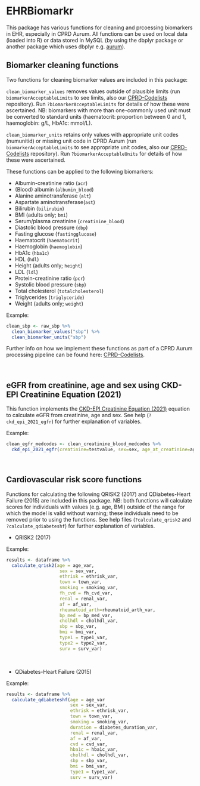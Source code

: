 # EHRBiomarkr

This package has various functions for cleaning and prcoessing biomarkers in EHR, especially in CPRD Aurum. All functions can be used on local data (loaded into R) or data stored in MySQL (by using the dbplyr package or another package which uses dbplyr e.g. [aurum](http://github.com/Exeter-Diabetes/CPRD-analysis-package)).

## Biomarker cleaning functions

Two functions for cleaning biomarker values are included in this package:

`clean_biomarker_values` removes values outside of plausible limits (run `biomarkerAcceptableLimits` to see limits, also our [CPRD-Codelists](https://github.com/Exeter-Diabetes/CPRD-Codelists/blob/main/Biomarkers/biomarker_acceptable_limits.txt) repository). Run `?biomarkerAcceptableLimits` for details of how these were ascertained. NB: biomarkers with more than one-commonly used unit must be converted to standard units (haematocrit: proportion between 0 and 1, haemoglobin: g/L, HbA1c: mmol/L).

`clean_biomarker_units` retains only values with appropriate unit codes (numunitid) or missing unit code in CPRD Aurum (run `biomarkerAcceptableLimits` to see appropriate unit codes, also our [CPRD-Codelists](https://github.com/Exeter-Diabetes/CPRD-Codelists/blob/main/Biomarkers/biomarker_acceptable_units.txt) repository). Run `?biomarkerAcceptableUnits` for details of how these were ascertained.

These functions can be applied to the following biomarkers:

-   Albumin-creatinine ratio (`acr`)
-   (Blood) albumin (`albumin_blood`)
-   Alanine aminotransferase (`alt`)
-   Aspartate aminotransferase(`ast`)
-   Bilirubin (`bilirubin`)
-   BMI (adults only; `bmi`)
-   Serum/plasma creatinine (`creatinine_blood`)
-   Diastolic blood pressure (`dbp`)
-   Fasting glucose (`fastingglucose`)
-   Haematocrit (`haematocrit`)
-   Haemoglobin (`haemoglobin`)
-   HbA1c (`hba1c`)
-   HDL (`hdl`)
-   Height (adults only; `height`)
-   LDL (`ldl`)
-   Protein-creatinine ratio (`pcr`)
-   Systolic blood pressure (`sbp`)
-   Total cholesterol (`totalcholesterol`)
-   Triglycerides (`triglyceride`)
-   Weight (adults only; `weight`)

Example:

``` r
clean_sbp <- raw_sbp %>%
  clean_biomarker_values("sbp") %>%
  clean_biomarker_units("sbp")
```
Further info on how we implement these functions as part of a CPRD Aurum processing pipeline can be found here: [CPRD-Codelists](https://github.com/Exeter-Diabetes/CPRD-Codelists#biomarker-algorithms).

&nbsp;

## eGFR from creatinine, age and sex using CKD-EPI Creatinine Equation (2021)

This function implements the [CKD-EPI Creatinine Equation (2021)](https://www.kidney.org/professionals/kdoqi/gfr_calculator/formula) equation to calculate eGFR from creatinine, age and sex. See help (`?ckd_epi_2021_egfr`) for further explanation of variables. 

Example:

``` r
clean_egfr_medcodes <- clean_creatinine_blood_medcodes %>%
  ckd_epi_2021_egfr(creatinine=testvalue, sex=sex, age_at_creatinine=age_at_creat)
```  

&nbsp;

## Cardiovascular risk score functions

Functions for calculating the following QRISK2 (2017) and QDiabetes-Heart Failure (2015) are included in this package. NB: both functions will calculate scores for individuals with values (e.g. age, BMI) outside of the range for which the model is valid without warning; these individuals need to be removed prior to using the functions. See help files (`?calculate_qrisk2` and `?calculate_qdiabeteshf`) for further explanation of variables. 

-   QRISK2 (2017)

Example:

``` r
results <- dataframe %>%
  calculate_qrisk2(age = age_var,
                    sex = sex_var,
                    ethrisk = ethrisk_var,
                    town = town_var,
                    smoking = smoking_var,
                    fh_cvd = fh_cvd_var,
                    renal = renal_var,
                    af = af_var,
                    rheumatoid_arth=rheumatoid_arth_var,
                    bp_med = bp_med_var,
                    cholhdl = cholhdl_var,
                    sbp = sbp_var,
                    bmi = bmi_var,
                    type1 = type1_var,
                    type2 = type2_var,
                    surv = surv_var)
```  

&nbsp;

-   QDiabetes-Heart Failure (2015)

Example:

``` r
results <- dataframe %>%
  calculate_qdiabeteshf(age = age_var
                        sex = sex_var,
                        ethrisk = ethrisk_var,
                        town = town_var,
                        smoking = smoking_var,
                        duration = diabetes_duration_var,
                        renal = renal_var,
                        af = af_var,
                        cvd = cvd_var,
                        hba1c = hba1c_var,
                        cholhdl = cholhdl_var,
                        sbp = sbp_var,
                        bmi = bmi_var,
                        type1 = type1_var,
                        surv = surv_var)
```
